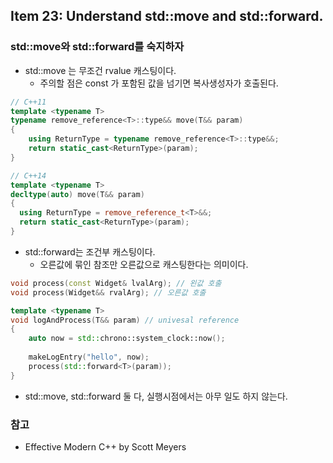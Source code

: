 ## Item 23: Understand std::move and std::forward.
### std::move와 std::forward를 숙지하자
* std::move 는 무조건 rvalue 캐스팅이다.
    * 주의할 점은 const 가 포함된 값을 넘기면 복사생성자가 호출된다.
```C++
// C++11
template <typename T>
typename remove_reference<T>::type&& move(T&& param)
{
    using ReturnType = typename remove_reference<T>::type&&;
    return static_cast<ReturnType>(param);
}

// C++14
template <typename T>
decltype(auto) move(T&& param)
{
  using ReturnType = remove_reference_t<T>&&;
  return static_cast<ReturnType>(param);
}
```
* std::forward는 조건부 캐스팅이다.
    * 오른값에 묶인 참조만 오른값으로 캐스팅한다는 의미이다.
```C++
void process(const Widget& lvalArg); // 왼값 호출
void process(Widget&& rvalArg); // 오른값 호출

template <typename T>
void logAndProcess(T&& param) // univesal reference
{
    auto now = std::chrono::system_clock::now();
    
    makeLogEntry("hello", now);
    process(std::forward<T>(param));
}
```
* std::move, std::forward 둘 다, 실행시점에서는 아무 일도 하지 않는다.

### 참고
* Effective Modern C++ by Scott Meyers
